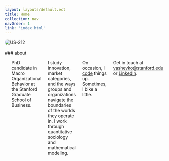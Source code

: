 ```yaml
---
layout: layouts/default.ect
title: Home
collection: nav
navOrder: 1
link: 'index.html'
---
```


<div class="row">
<img src="images/leader-sm.jpg" alt="US-212" style="border-radius:0.5rem;">
</div>
<br>
<div class="row">
<div class="medium-3 large-2 columns">
### about
</div>
<div class="medium-8 large-6 columns end">
<h3 class="show-for-medium"></h3>

<p class="lead">
PhD candidate in Macro Organizational Behavior at the Stanford Graduate School of Business.
</p>

I study innovation, market categories, and the ways groups and organizations
navigate the boundaries of the worlds they operate in. I work through
quantitative sociology and mathematical modeling.

On occasion, I [code](http://github.com/balachia) things up. Sometimes, I bike a
little.

Get in touch at
[vashevko@stanford.edu](mailto:vashevko@stanford.edu) or
[LinkedIn](http://www.linkedin.com/pub/tony-vashevko/53/58a/84a/).

</div>
</div>

